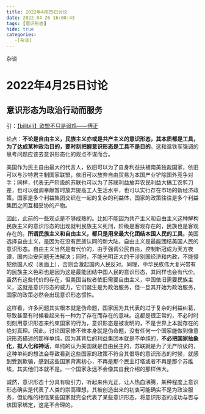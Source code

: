 ```yaml
---
title: 2022年4月25日讨论
date: 2022-04-26 16:00:43
tags: [意识形态]
hide: true
categories: 
   -[杂谈]
---
```


杂谈
<!-- more -->

# 2022年4月25日讨论
## 意识形态为政治行动而服务
 引：[【bilibili】欧盟不只是弱鸡——傅正](https://www.bilibili.com/video/BV1PL4y1V7Nw?spm_id_from=333.880.my_history.page.click)

论点：**不论是自由主义，民族主义亦或是共产主义的意识形态，其本质都是工具，为了达成某种政治目的，要时刻把握意识形态是工具不是目的**。这和温铁军强调的思考问题应该去意识形态化的观点不谋而合。

美国作为民主自由最大的代言人，依旧可以为了自身利益扶植南美独裁国家，依旧可以与沙特君主制国家联盟，依旧可以放弃自由贸易为本国产业铲除国外竞争对手；同样，代表无产阶级的苏联也可以为了苏联利益放弃农民利益大搞工农剪刀差，也可以强调奉献暂时放弃提高工人生活水平，也可以实行存在市场的新经济政策。国家是多个利益集团交织在一起的复杂的利益体，国家的政策往往是多个利益集团之间互相妥协的产物。

因此，此前的一些观点是不够成熟的。比如不能因为共产主义和自由主义这种解构民族主义的意识形态的出现就判民族主义死刑，阶级是客观存在的，民族也是客观存在的。**所谓民族主义和自由主义，都只是用来最大化团结本国人民的工具**。美国选择自由主义，是因为在没有民族认同的新大陆，自由主义是最能团结美国人民的意识形态。自由主义当然是有代价的，由于强调公民自由，控制新冠成为天方夜谭，国内治安问题无法解决；同时，不能光明正大的干涉别国经济和内政，不能侵犯他国人权（表面上），否则会激起国内人民反对。同理，中华民族伟大复兴带有的民族主义色彩也是因为这是最能团结中国人民的意识形态，其同样也会有代价。虽然有这些代价的存在，但美国当权者依旧需要自由主义，中国依旧需要民族主义，这就是意识形态的威力，它们诞生是为政治服务，但一旦其开始为政治服务，国家的政策必然会出现意识形态惯性。

这样看，许多问题其实根本就是伪命题，国家因为其代表的过于复杂的利益纠葛，导致甚至有时候看起来有一种为了存在而存在的意味。这都是很正常的，不必时时刻刻用意识形态来约束国家的行为，意识形态是被发明的，不是世界上本就存在的绝对真理。因此，讨论国家修不修本身就是伪命题，没有任何一个国家能做到像意识形态描述的那样单纯，因为其背后的利益集团本就是不单纯的，**不必把国家抽象化，拟人化和神话**，单纯的认为美国就是自由民主的，苏联就是为了无产阶级的，这种单纯的想法会导致看到这些国家的政策不符合其倡导的意识形态的时候，就感到受到欺骗，感到这些国家背离初心，不再是那个民主灯塔或者不再是那个苏维埃，其实他们本就不是。一个国家永远不会像其自我介绍的那样伟大。

诚然，意识形态十分具有吸引力，听起来伟光正，让人热血沸腾，某种程度上意识形态确实是代表了人类的崇高理想，其被创造出来的初衷可能确实不是为政治服务，但幼稚的相信某些国家就完全代表了某些意识形态，将意识形态的成功与否与该国家绑定，这是不合理的。